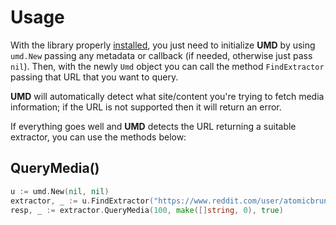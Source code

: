 # Usage

With the library properly [installed](installation.md), you just need to initialize **UMD** by using `umd.New` passing any metadata or callback (if needed, otherwise just pass `nil`). Then, with the newly `Umd` object you can call the method `FindExtractor` passing that URL that you want to query.

**UMD** will automatically detect what site/content you're trying to fetch media information; if the URL is not supported then it will return an error.

If everything goes well and **UMD** detects the URL returning a suitable extractor, you can use the methods below:

## QueryMedia()

```go linenums="1"
u := umd.New(nil, nil)
extractor, _ := u.FindExtractor("https://www.reddit.com/user/atomicbrunette18")
resp, _ := extractor.QueryMedia(100, make([]string, 0), true)
```
